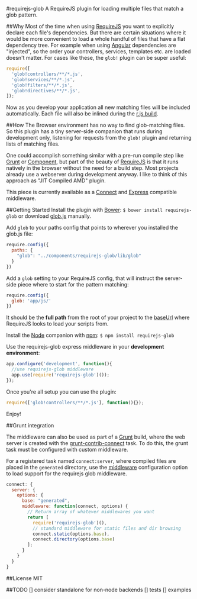 #requirejs-glob
A RequireJS plugin for loading multiple files that match a glob pattern.

##Why
Most of the time when using [RequireJS](http://requirejs.org/) you want to explicitly declare each file's dependencies. But there are certain situations where it would be more convenient to load a whole handful of files that have a flat dependency tree. For example when using [Angular](http://angularjs.org/) dependencies are "injected", so the order your controllers, services, templates etc. are loaded doesn't matter. For cases like these, the `glob!` plugin can be super useful:

```js
require([
  'glob!controllers/**/*.js',
  'glob!services/**/*.js',
  'glob!filters/**/*.js',
  'glob!directives/**/*.js',
]);
```

Now as you develop your application all new matching files will be included automatically. Each file will also be inlined during the [r.js build](http://requirejs.org/docs/optimization.html).

##How
The Browser environment has no way to find glob-matching files. So this plugin has a tiny server-side companion that runs during development only, listening for requests from the `glob!` plugin and returning lists of matching files. 

One could accomplish something similar with a pre-run compile step like [Grunt](http://gruntjs.com/) or [Component](https://component.jit.su/), but part of the beauty of [RequireJS](http://requirejs.org/) is that it runs natively in the browser without the need for a build step. Most projects already use a webserver during development anyway. I like to think of this approach as "JIT Compiled AMD" plugin. 

This piece is currently available as a [Connect](http://www.senchalabs.org/connect/) and [Express](http://expressjs.com/guide.html) compatible middleware.

##Getting Started
Install the plugin with [Bower](http://twitter.github.com/bower/):
`$ bower install requirejs-glob`
or download [glob.js](lib/glob.js) manually.

Add `glob` to your paths config that points to wherever you installed the glob.js file:

```js
require.config({
  paths: {
    "glob": "../components/requirejs-glob/lib/glob"
  }
})
``` 

Add a `glob` setting to your RequireJS config, that will instruct the server-side piece where to start for the pattern matching:

```js
require.config({
  glob: 'app/js/'
})
```
It should be the **full path** from the root of your project to the [baseUrl](http://requirejs.org/docs/api.html#config-baseUrl) where RequireJS looks to load your scripts from.

Install the [Node](http://nodejs.org/) companion with [npm](https://npmjs.org/):
`$ npm install requirejs-glob`

Use the requirejs-glob express middleware in your **development environment**:

```js
app.configure('development', function(){
  //use requirejs-glob middleware
  app.use(require('requirejs-glob')());
});
```

Once you're all setup you can use the plugin:

```js
require(['glob!controllers/**/*.js'], function(){});
``` 

Enjoy!

##Grunt integration

The middleware can also be used as part of a [Grunt][] build, where the web server
is created with the [grunt-contrib-connect][] task.  To do this, the grunt
task must be configured with custom middleware.

For a registered task named `connect:server`, where compiled files are placed
in the `generated` directory, use the [middleware][] configuration option to
load support for the requirejs glob middleware.

```javascript
connect: {
  server: {
    options: {
      base: "generated",
      middleware: function(connect, options) {
        // Return array of whatever middlewares you want
        return [
          require('requirejs-glob')(),
          // standard middleware for static files and dir browsing
          connect.static(options.base),
          connect.directory(options.base)
        ];
      }
    }
  }
}
```

[Grunt]: http://gruntjs.com/
[grunt-contrib-connect]: https://github.com/gruntjs/grunt-contrib-connect
[middleware]: https://github.com/gruntjs/grunt-contrib-connect#middleware

##License
MIT

##TODO
[] consider standalone for non-node backends
[] tests
[] examples
